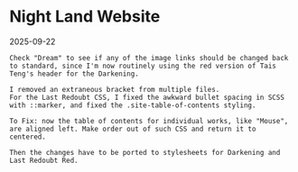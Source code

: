 # Night Land Website

2025-09-22

    Check "Dream" to see if any of the image links should be changed back to standard, since I'm now routinely using the red version of Tais Teng's header for the Darkening.

    I removed an extraneous bracket from multiple files.
    For the Last Redoubt CSS, I fixed the awkward bullet spacing in SCSS with ::marker, and fixed the .site-table-of-contents styling.

    To Fix: now the table of contents for individual works, like "Mouse", are aligned left. Make order out of such CSS and return it to centered.

    Then the changes have to be ported to stylesheets for Darkening and Last Redoubt Red.



